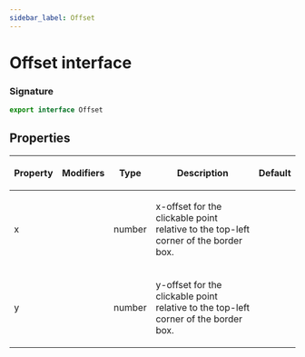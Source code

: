 ```yaml
---
sidebar_label: Offset
---
```


# Offset interface

### Signature

```typescript
export interface Offset
```

## Properties

<table><thead><tr><th>

Property

</th><th>

Modifiers

</th><th>

Type

</th><th>

Description

</th><th>

Default

</th></tr></thead>
<tbody><tr><td>

<span id="x">x</span>

</td><td>

</td><td>

number

</td><td>

x-offset for the clickable point relative to the top-left corner of the border box.

</td><td>

</td></tr>
<tr><td>

<span id="y">y</span>

</td><td>

</td><td>

number

</td><td>

y-offset for the clickable point relative to the top-left corner of the border box.

</td><td>

</td></tr>
</tbody></table>
